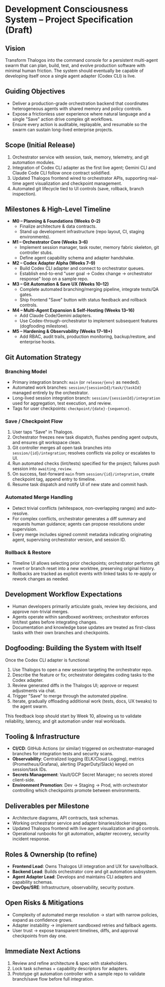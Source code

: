 # Development Consciousness System – Project Specification (Draft)

## Vision
Transform Thalogos into the command console for a persistent multi-agent swarm that can plan, build, test, and evolve production software with minimal human friction. The system should eventually be capable of developing itself once a single agent adapter (Codex CLI) is live.

## Guiding Objectives
- Deliver a production-grade orchestration backend that coordinates heterogeneous agents with shared memory and policy controls.
- Expose a frictionless user experience where natural language and a single "Save" action drive complex git workflows.
- Ensure every action is auditable, replayable, and resumable so the swarm can sustain long-lived enterprise projects.

## Scope (Initial Release)
1. Orchestrator service with session, task, memory, telemetry, and git automation modules.
2. Integration of Codex CLI adapter as the first live agent; Gemini CLI and Claude Code CLI follow once contract solidified.
3. Updated Thalogos frontend wired to orchestrator APIs, supporting real-time agent visualization and checkpoint management.
4. Automated git lifecycle tied to UI controls (save, rollback, branch inspection).

## Milestones & High-Level Timeline
- **M0 – Planning & Foundations (Weeks 0–2)**
  - Finalize architecture & data contracts.
  - Stand up development infrastructure (repo layout, CI, staging environments).
- **M1 – Orchestrator Core (Weeks 3–6)**
  - Implement session manager, task router, memory fabric skeleton, git controller stubs.
  - Define agent capability schema and adapter handshake.
- **M2 – Codex Adapter Alpha (Weeks 7–9)**
  - Build Codex CLI adapter and connect to orchestrator queues.
  - Establish end-to-end "user goal → Codex change → orchestrator response" loop on a sample repo.
- **M3 – Git Automation & Save UX (Weeks 10–12)**
  - Complete automated branching/merging pipeline, integrate tests/QA gates.
  - Ship frontend "Save" button with status feedback and rollback controls.
- **M4 – Multi-Agent Expansion & Self-Hosting (Weeks 13–16)**
  - Add Claude Code/Gemini adapters.
  - Use Codex-through-orchestrator to implement subsequent features (dogfooding milestone).
- **M5 – Hardening & Observability (Weeks 17–18+)**
  - Add RBAC, audit trails, production monitoring, backup/restore, and enterprise hooks.

## Git Automation Strategy
### Branching Model
- Primary integration branch: `main` (or `release/{env}` as needed).
- Automated work branches: `session/{sessionId}/task/{taskId}` managed entirely by the orchestrator.
- Long-lived session integration branch: `session/{sessionId}/integration` used for aggregation, test execution, and review.
- Tags for user checkpoints: `checkpoint/{date}-{sequence}`.

### Save / Checkpoint Flow
1. User taps "Save" in Thalogos.
2. Orchestrator freezes new task dispatch, flushes pending agent outputs, and ensures git workspace clean.
3. Git controller merges all open task branches into `session/{id}/integration`; resolves conflicts via policy or escalates to UI.
4. Run automated checks (lint/tests) specified for the project; failures push session into `awaiting_review`.
5. On success, fast-forward `main` from `session/{id}/integration`, create checkpoint tag, append entry to timeline.
6. Resume task dispatch and notify UI of new state and commit hash.

### Automated Merge Handling
- Detect trivial conflicts (whitespace, non-overlapping ranges) and auto-resolve.
- For complex conflicts, orchestrator generates a diff summary and requests human guidance; agents can propose resolutions under supervision.
- Every merge includes signed commit metadata indicating originating agent, supervising orchestrator version, and session ID.

### Rollback & Restore
- Timeline UI allows selecting prior checkpoints; orchestrator performs git revert or branch reset into a new worktree, preserving original history.
- Rollbacks are tracked as explicit events with linked tasks to re-apply or rework changes as needed.

## Development Workflow Expectations
- Human developers primarily articulate goals, review key decisions, and approve non-trivial merges.
- Agents operate within sandboxed worktrees; orchestrator enforces lint/test gates before integrating changes.
- Documentation and knowledge base updates are treated as first-class tasks with their own branches and checkpoints.

## Dogfooding: Building the System with Itself
Once the Codex CLI adapter is functional:
1. Use Thalogos to open a new session targeting the orchestrator repo.
2. Describe the feature or fix; orchestrator delegates coding tasks to the Codex adapter.
3. Review generated diffs in the Thalogos UI; approve or request adjustments via chat.
4. Trigger "Save" to merge through the automated pipeline.
5. Iterate, gradually offloading additional work (tests, docs, UX tweaks) to the agent swarm.

This feedback loop should start by Week 10, allowing us to validate reliability, latency, and git automation under real workloads.

## Tooling & Infrastructure
- **CI/CD**: GitHub Actions (or similar) triggered on orchestrator-managed branches for integration tests and security scans.
- **Observability**: Centralized logging (ELK/Cloud Logging), metrics (Prometheus/Grafana), alerting (PagerDuty/Slack) keyed on session/task IDs.
- **Secrets Management**: Vault/GCP Secret Manager; no secrets stored client-side.
- **Environment Promotion**: Dev → Staging → Prod, with orchestrator controlling which checkpoints promote between environments.

## Deliverables per Milestone
- Architecture diagrams, API contracts, task schemas.
- Working orchestrator service and adapter binaries/docker images.
- Updated Thalogos frontend with live agent visualization and git controls.
- Operational runbooks for git automation, adapter recovery, security incident response.

## Roles & Ownership (to refine)
- **Frontend Lead**: Owns Thalogos UI integration and UX for save/rollback.
- **Backend Lead**: Builds orchestrator core and git automation subsystem.
- **Agent Adapter Lead**: Develops and maintains CLI adapters and capability schemas.
- **DevOps/SRE**: Infrastructure, observability, security posture.

## Open Risks & Mitigations
- Complexity of automated merge resolution → start with narrow policies, expand as confidence grows.
- Adapter instability → implement sandboxed retries and fallback agents.
- User trust → expose transparent timelines, diffs, and approval checkpoints from day one.

## Immediate Next Actions
1. Review and refine architecture & spec with stakeholders.
2. Lock task schemas + capability descriptors for adapters.
3. Prototype git automation controller with a sample repo to validate branch/save flow before full integration.
